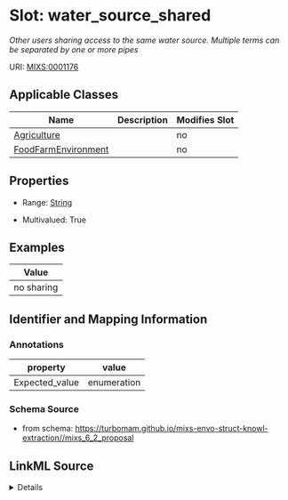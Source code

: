 # Slot: water_source_shared


_Other users sharing access to the same water source. Multiple terms can be separated by one or more pipes_



URI: [MIXS:0001176](https://w3id.org/mixs/0001176)



<!-- no inheritance hierarchy -->




## Applicable Classes

| Name | Description | Modifies Slot |
| --- | --- | --- |
[Agriculture](Agriculture.md) |  |  no  |
[FoodFarmEnvironment](FoodFarmEnvironment.md) |  |  no  |







## Properties

* Range: [String](String.md)

* Multivalued: True






## Examples

| Value |
| --- |
| no sharing |

## Identifier and Mapping Information





### Annotations

| property | value |
| --- | --- |
| Expected_value | enumeration |



### Schema Source


* from schema: https://turbomam.github.io/mixs-envo-struct-knowl-extraction//mixs_6_2_proposal




## LinkML Source

<details>
```yaml
name: water_source_shared
annotations:
  Expected_value:
    tag: Expected_value
    value: enumeration
description: Other users sharing access to the same water source. Multiple terms can
  be separated by one or more pipes
title: water source shared
notes:
- source
- water
examples:
- value: no sharing
from_schema: https://turbomam.github.io/mixs-envo-struct-knowl-extraction//mixs_6_2_proposal
rank: 1000
string_serialization: '[multiple users, agricutural|multiple users, other|no sharing]'
slot_uri: MIXS:0001176
multivalued: true
alias: water_source_shared
domain_of:
- Agriculture
- FoodFarmEnvironment
range: string
required: false
recommended: false

```
</details>